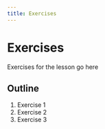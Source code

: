 ```yaml
---
title: Exercises
---
```

Exercises
=========

Exercises for the lesson go here

## Outline

1. Exercise 1
2. Exercise 2
3. Exercise 3
